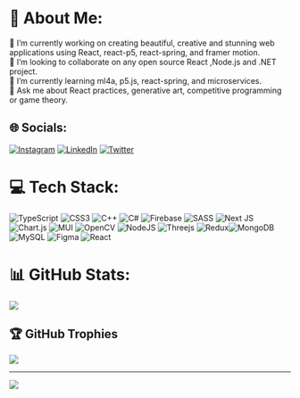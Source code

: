 # 💫 About Me:
🔭 I’m currently working on creating beautiful, creative and stunning web applications using React, react-p5, react-spring, and framer motion.<br>👯 I’m looking to collaborate on any open source React ,Node.js and .NET project.<br>🌱 I’m currently learning ml4a, p5.js, react-spring, and microservices.<br>💬 Ask me about React practices, generative art, competitive programming or game theory. 


## 🌐 Socials:
[![Instagram](https://img.shields.io/badge/Instagram-%23E4405F.svg?logo=Instagram&logoColor=white)](https://instagram.com/deep_chauhannn) [![LinkedIn](https://img.shields.io/badge/LinkedIn-%230077B5.svg?logo=linkedin&logoColor=white)](https://linkedin.com/in/https://www.linkedin.com/in/deep-chauhan-13a9481a0/) [![Twitter](https://img.shields.io/badge/Twitter-%231DA1F2.svg?logo=Twitter&logoColor=white)](https://twitter.com/deepchauhannn) 

# 💻 Tech Stack:
![TypeScript](https://img.shields.io/badge/typescript-%23007ACC.svg?style=flat-square&logo=typescript&logoColor=white) ![CSS3](https://img.shields.io/badge/css3-%231572B6.svg?style=flat-square&logo=css3&logoColor=white) ![C++](https://img.shields.io/badge/c++-%2300599C.svg?style=flat-square&logo=c%2B%2B&logoColor=white) ![C#](https://img.shields.io/badge/c%23-%23239120.svg?style=flat-square&logo=c-sharp&logoColor=white) ![Firebase](https://img.shields.io/badge/firebase-%23039BE5.svg?style=flat-square&logo=firebase) ![SASS](https://img.shields.io/badge/SASS-hotpink.svg?style=flat-square&logo=SASS&logoColor=white) ![Next JS](https://img.shields.io/badge/Next-black?style=flat-square&logo=next.js&logoColor=white) ![Chart.js](https://img.shields.io/badge/chart.js-F5788D.svg?style=flat-square&logo=chart.js&logoColor=white) ![MUI](https://img.shields.io/badge/MUI-%230081CB.svg?style=flat-square&logo=material-ui&logoColor=white) ![OpenCV](https://img.shields.io/badge/opencv-%23white.svg?style=flat-square&logo=opencv&logoColor=white)  ![NodeJS](https://img.shields.io/badge/node.js-6DA55F?style=flat-square&logo=node.js&logoColor=white) ![Threejs](https://img.shields.io/badge/threejs-black?style=flat-square&logo=three.js&logoColor=white)  ![Redux](https://img.shields.io/badge/redux-%23593d88.svg?style=flat-square&logo=redux&logoColor=white)![MongoDB](https://img.shields.io/badge/MongoDB-%234ea94b.svg?style=flat-square&logo=mongodb&logoColor=white) ![MySQL](https://img.shields.io/badge/mysql-%2300f.svg?style=flat-square&logo=mysql&logoColor=white) 	![Figma](https://img.shields.io/badge/figma-%23F24E1E.svg?style=flat-square&logo=figma&logoColor=white) ![React](https://img.shields.io/badge/react-%2320232a.svg?style=flat-square&logo=react&logoColor=%2361DAFB)
# 📊 GitHub Stats:
![](https://github-readme-streak-stats.herokuapp.com/?user=DEEPCHAUHAN2002&theme=dark&hide_border=false)<br/>

## 🏆 GitHub Trophies
![](https://github-profile-trophy.vercel.app/?username=DEEPCHAUHAN2002&theme=radical&no-frame=true&no-bg=true&margin-w=4)

---
[![](https://visitcount.itsvg.in/api?id=DEEPCHAUHAN2002&icon=0&color=0)](https://visitcount.itsvg.in)

